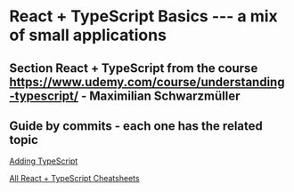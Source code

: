 # React + TypeScript Basics --- a mix of small applications

## Section React + TypeScript from the course https://www.udemy.com/course/understanding-typescript/ - Maximilian Schwarzmüller

## Guide by commits - each one has the related topic


[Adding TypeScript](https://create-react-app.dev/docs/adding-typescript/)

[All React + TypeScript Cheatsheets](https://github.com/typescript-cheatsheets/react#reacttypescript-cheatsheets)
